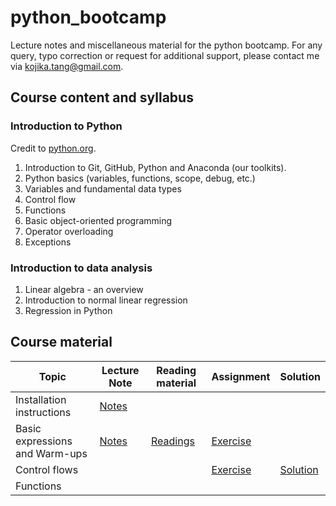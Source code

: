 # python_bootcamp
Lecture notes and miscellaneous material for the python bootcamp. For any query, typo correction or request for additional support, please contact me via kojika.tang@gmail.com.

## Course content and syllabus

### Introduction to Python
Credit to [python.org](https://docs.python.org/3/tutorial/index.html).

1. Introduction to Git, GitHub, Python and Anaconda (our toolkits).
2. Python basics (variables, functions, scope, debug, etc.)
3. Variables and fundamental data types
4. Control flow
5. Functions
6. Basic object-oriented programming
7. Operator overloading
8. Exceptions


### Introduction to data analysis
1. Linear algebra - an overview
2. Introduction to normal linear regression
3. Regression in Python


## Course material
| Topic | Lecture Note | Reading material | Assignment | Solution |
| --- | --- | --- | --- | --- |
| Installation instructions | [Notes](./installation_and_prerequisites/readme.md) | | | |
| Basic expressions and Warm-ups | [Notes](./python_basics/lecture_note.ipynb) | [Readings](./python_basics/reading_list.md) |  [Exercise](https://repl.it/@luyangtang/basicoperations)| |
| Control flows | | | [Exercise](./python_basics/fibonacci_series.py) | [Solution](./python_basics/fibonacci_series_solution.py)|
| Functions | | | | |
